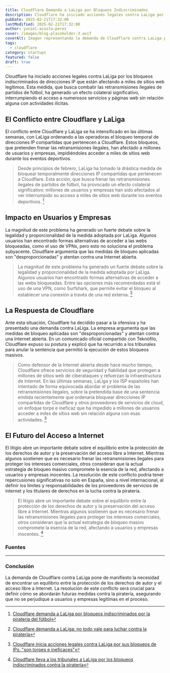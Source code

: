 ```yaml
---
title: Cloudflare Demanda a LaLiga por Bloqueos Indiscriminados
description: Cloudflare ha iniciado acciones legales contra LaLiga por los bloqueos indiscriminados de IPs que afectan a miles de webs legítimas. Descubre las implicaciones y el futuro del acceso a Internet.
pubDate: 2025-02-21T17:32:00
lastModified: 2025-02-21T17:32:00
author: yuniel-acosta-perez
cover: /images/blog-placeholder-3.avif
coverAlt: Imagen representando la demanda de Cloudflare contra LaLiga por bloqueos indiscriminados.
tags:
  - cloudflare
category: startups
featured: false
draft: true
---
```

Cloudflare ha iniciado acciones legales contra LaLiga por los bloqueos indiscriminados de direcciones IP que están afectando a miles de sitios web legítimos. Esta medida, que busca combatir las retransmisiones ilegales de partidos de fútbol, ha generado un efecto colateral significativo, interrumpiendo el acceso a numerosos servicios y páginas web sin relación alguna con actividades ilícitas.

## **El Conflicto entre Cloudflare y LaLiga**

El conflicto entre Cloudflare y LaLiga se ha intensificado en las últimas semanas, con LaLiga ordenando a las operadoras el bloqueo temporal de direcciones IP compartidas que pertenecen a Cloudflare. Estos bloqueos, que pretenden frenar las retransmisiones ilegales, han afectado a millones de usuarios y empresas, impidiéndoles acceder a miles de sitios web durante los eventos deportivos.

> Desde principios de febrero, LaLiga ha tomado la drástica medida de bloquear temporalmente direcciones IP compartidas que pertenecen a Cloudflare. Esta acción, que busca frenar las retransmisiones ilegales de partidos de fútbol, ha provocado un efecto colateral significativo: millones de usuarios y empresas han sido afectados al ver interrumpido su acceso a miles de sitios web durante los eventos deportivos. [^1]
> 

## **Impacto en Usuarios y Empresas**

La magnitud de este problema ha generado un fuerte debate sobre la legalidad y proporcionalidad de la medida adoptada por LaLiga. Algunos usuarios han encontrado formas alternativas de acceder a las webs bloqueadas, como el uso de VPNs, pero esto no soluciona el problema subyacente. Cloudflare argumenta que las medidas de bloqueo aplicadas son "desproporcionadas" y atentan contra una Internet abierta.

> La magnitud de este problema ha generado un fuerte debate sobre la legalidad y proporcionalidad de la medida adoptada por LaLiga. Algunos usuarios han encontrado formas alternativas de acceder a las webs bloqueadas. Entre las opciones más recomendadas está el uso de una VPN, como Surfshark, que permite evitar el bloqueo al establecer una conexión a través de una red externa. [^2]
> 

## **La Respuesta de Cloudflare**

Ante esta situación, Cloudflare ha decidido pasar a la ofensiva y ha presentado una demanda contra LaLiga. La empresa argumenta que las medidas de bloqueo aplicadas son "desproporcionadas" y atentan contra una Internet abierta. En un comunicado oficial compartido con Teknófilo, Cloudflare expuso su postura y explicó que ha recurrido a los tribunales para anular la sentencia que permitió la ejecución de estos bloqueos masivos.

> Como defensor de la Internet abierta desde hace mucho tiempo, Cloudflare ofrece servicios de seguridad y fiabilidad que protegen a millones de sitios web de ciberataques y refuerzan la infraestructura de Internet. En las últimas semanas, LaLiga y los ISP españoles han intentado de forma equivocada abordar el problema de las retransmisiones ilegales, sobre la pretendida base de una sentencia emitida recientemente que ordenaría bloquear direcciones IP compartidas de Cloudflare y otros proveedores de servicios de cloud, un enfoque torpe e ineficaz que ha impedido a millones de usuarios acceder a miles de sitios web sin relación alguna con esas actividades. [^3]
> 

## **El Futuro del Acceso a Internet**

El litigio abre un importante debate sobre el equilibrio entre la protección de los derechos de autor y la preservación del acceso libre a Internet. Mientras algunos sostienen que es necesario frenar las retransmisiones ilegales para proteger los intereses comerciales, otros consideran que la actual estrategia de bloqueo masivo compromete la esencia de la red, afectando a usuarios y empresas inocentes. La resolución de este conflicto podría tener repercusiones significativas no solo en España, sino a nivel internacional, al definir los límites y responsabilidades de los proveedores de servicios de internet y los titulares de derechos en la lucha contra la piratería.

> El litigio abre un importante debate sobre el equilibrio entre la protección de los derechos de autor y la preservación del acceso libre a Internet. Mientras algunos sostienen que es necesario frenar las retransmisiones ilegales para proteger los intereses comerciales, otros consideran que la actual estrategia de bloqueo masivo compromete la esencia de la red, afectando a usuarios y empresas inocentes. [^4]
> 

### **Fuentes**

 [^1]: [Cloudflare demanda a LaLiga por bloqueos indiscriminados por la piratería del fútbol](https://www.mundoplus.tv/tv-digital/cloudflare-demanda-a-laliga-por-bloqueos-indiscriminados-por-la-pirateria-del-futbol/) 
[^2]: [Cloudflare demanda a LaLiga: no todo vale para luchar contra la piratería](https://www.teknofilo.com/cloudflare-demanda-a-laliga-no-todo-vale-para-luchar-contra-la-pirateria/)
 [^3]: [Cloudflare inicia acciones legales contra LaLiga por sus bloqueos de IPs: "son torpes e ineficaces"](https://www.xataka.com/empresas-y-economia/cloudflare-inicia-acciones-legales-laliga-sus-bloqueos-ips-torpes-e-ineficaces)
 [^4]: [Cloudflare lleva a los tribunales a LaLiga por los bloqueos indiscriminados contra la piratería](https://www.eldiario.es/tecnologia/cloudflare-lleva-tribunales-laliga-bloqueos-indiscriminados-pirateria_1_12065352.html) 

---

### **Conclusión**
La demanda de Cloudflare contra LaLiga pone de manifiesto la necesidad de encontrar un equilibrio entre la protección de los derechos de autor y el acceso libre a Internet. La resolución de este conflicto será crucial para definir cómo se abordarán futuras medidas contra la piratería, asegurando que no se perjudique a usuarios y empresas legítimas en el proceso.

